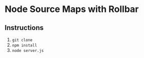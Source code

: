 # Node Source Maps with Rollbar

## Instructions
1. `git clone`
2. `npm install`
3. `node server.js`
